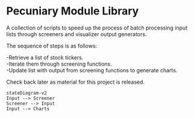 # Pecuniary Module Library
A collection of scripts to speed up the process of batch processing input lists through screeners and visualizer output generators.

The sequence of steps is as follows:

-Retrieve a list of stock tickers.  
-Iterate them through screening functions.  
-Update list with output from screening functions to generate charts.  

Check back later as material for this project is released.

```mermaid
stateDiagram-v2
Input --> Screener
Screener --> Input
Input --> Charts
```
